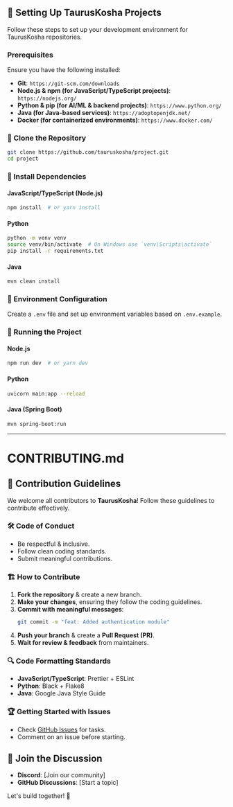 ## 🚀 Setting Up TaurusKosha Projects
Follow these steps to set up your development environment for TaurusKosha repositories.

### Prerequisites
Ensure you have the following installed:
- **Git**: `https://git-scm.com/downloads`
- **Node.js & npm (for JavaScript/TypeScript projects)**: `https://nodejs.org/`
- **Python & pip (for AI/ML & backend projects)**: `https://www.python.org/`
- **Java (for Java-based services)**: `https://adoptopenjdk.net/`
- **Docker (for containerized environments)**: `https://www.docker.com/`

### 🔹 Clone the Repository
```sh
git clone https://github.com/tauruskosha/project.git
cd project
```

### 🔹 Install Dependencies
#### JavaScript/TypeScript (Node.js)
```sh
npm install  # or yarn install
```

#### Python
```sh
python -m venv venv
source venv/bin/activate  # On Windows use `venv\Scripts\activate`
pip install -r requirements.txt
```

#### Java
```sh
mvn clean install
```

### 🔹 Environment Configuration
Create a `.env` file and set up environment variables based on `.env.example`.

### 🔹 Running the Project
#### Node.js
```sh
npm run dev  # or yarn dev
```

#### Python
```sh
uvicorn main:app --reload
```

#### Java (Spring Boot)
```sh
mvn spring-boot:run
```

---

# CONTRIBUTING.md

## 📜 Contribution Guidelines
We welcome all contributors to **TaurusKosha**! Follow these guidelines to contribute effectively.

### 🛠️ Code of Conduct
- Be respectful & inclusive.
- Follow clean coding standards.
- Submit meaningful contributions.

### 🏗️ How to Contribute
1. **Fork the repository** & create a new branch.
2. **Make your changes**, ensuring they follow the coding guidelines.
3. **Commit with meaningful messages**:
   ```sh
   git commit -m "feat: Added authentication module"
   ```
4. **Push your branch** & create a **Pull Request (PR)**.
5. **Wait for review & feedback** from maintainers.

### 🔍 Code Formatting Standards
- **JavaScript/TypeScript**: Prettier + ESLint
- **Python**: Black + Flake8
- **Java**: Google Java Style Guide

### 🏆 Getting Started with Issues
- Check [GitHub Issues](https://github.com/tauruskosha/project/issues) for tasks.
- Comment on an issue before starting.

## 🚀 Join the Discussion
- **Discord**: [Join our community]
- **GitHub Discussions**: [Start a topic]

Let's build together! 🚀

